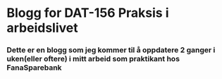 # Blogg for DAT-156 Praksis i arbeidslivet

### Dette er en blogg som jeg kommer til å oppdatere 2 ganger i uken(eller oftere) i mitt arbeid som praktikant hos FanaSparebank
